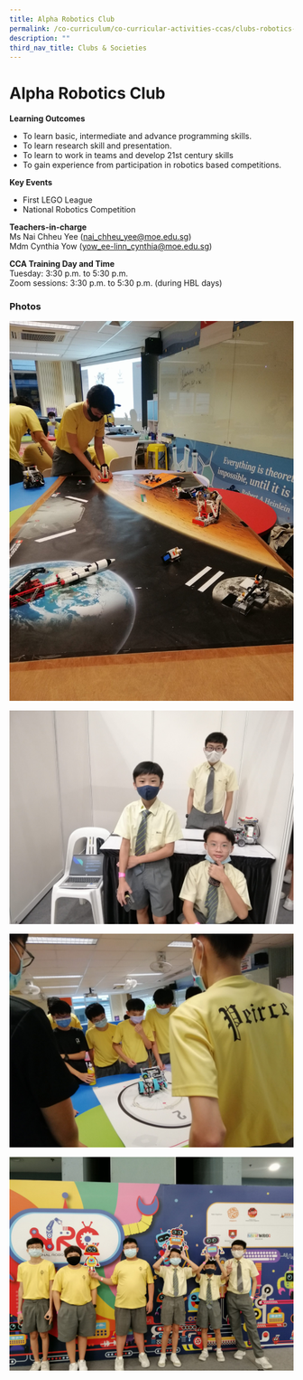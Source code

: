 ```yaml
---
title: Alpha Robotics Club
permalink: /co-curriculum/co-curricular-activities-ccas/clubs-robotics-club/
description: ""
third_nav_title: Clubs & Societies
---
```

# **Alpha Robotics Club**

**Learning Outcomes**

*   To learn basic, intermediate and advance programming skills.
*   To learn research skill and presentation.
*   To learn to work in teams and develop 21st century skills
*   To gain experience from participation in robotics based competitions.

**Key Events**

*   First LEGO League
*   National Robotics Competition

**Teachers-in-charge**  
Ms Nai Chheu Yee ([nai\_chheu\_yee@moe.edu.sg](mailto:nai_chheu_yee@moe.edu.sg))  
Mdm Cynthia Yow ([yow\_ee-linn\_cynthia@moe.edu.sg](mailto:yow_ee-linn_cynthia@moe.edu.sg))

**CCA Training Day and Time**  
Tuesday: 3:30 p.m. to 5:30 p.m.  
Zoom sessions: 3:30 p.m. to 5:30 p.m. (during HBL days)

### Photos

![](/images/Robotics_c-scaled.jpg)

![](/images/Robotics_d-scaled.jpg)

![](/images/Robotics_a-scaled.jpg)

![](/images/Robotics_b-scaled.jpg)